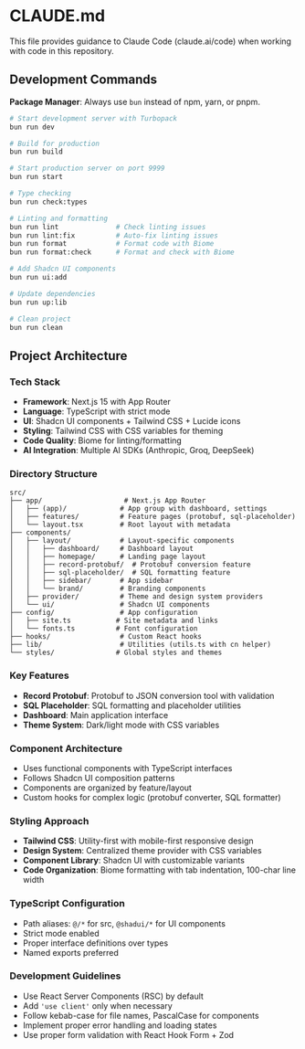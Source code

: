 # CLAUDE.md

This file provides guidance to Claude Code (claude.ai/code) when working with code in this repository.

## Development Commands

**Package Manager**: Always use `bun` instead of npm, yarn, or pnpm.

```bash
# Start development server with Turbopack
bun run dev

# Build for production  
bun run build

# Start production server on port 9999
bun run start

# Type checking
bun run check:types

# Linting and formatting
bun run lint              # Check linting issues
bun run lint:fix          # Auto-fix linting issues
bun run format            # Format code with Biome
bun run format:check      # Format and check with Biome

# Add Shadcn UI components
bun run ui:add

# Update dependencies
bun run up:lib

# Clean project
bun run clean
```

## Project Architecture

### Tech Stack
- **Framework**: Next.js 15 with App Router
- **Language**: TypeScript with strict mode
- **UI**: Shadcn UI components + Tailwind CSS + Lucide icons
- **Styling**: Tailwind CSS with CSS variables for theming
- **Code Quality**: Biome for linting/formatting
- **AI Integration**: Multiple AI SDKs (Anthropic, Groq, DeepSeek)

### Directory Structure

```
src/
├── app/                    # Next.js App Router
│   ├── (app)/             # App group with dashboard, settings
│   ├── features/          # Feature pages (protobuf, sql-placeholder)
│   └── layout.tsx         # Root layout with metadata
├── components/
│   ├── layout/            # Layout-specific components
│   │   ├── dashboard/     # Dashboard layout
│   │   ├── homepage/      # Landing page layout
│   │   ├── record-protobuf/  # Protobuf conversion feature
│   │   ├── sql-placeholder/  # SQL formatting feature
│   │   ├── sidebar/       # App sidebar
│   │   └── brand/         # Branding components
│   ├── provider/          # Theme and design system providers
│   └── ui/                # Shadcn UI components
├── config/                # App configuration
│   ├── site.ts           # Site metadata and links
│   └── fonts.ts          # Font configuration
├── hooks/                 # Custom React hooks
├── lib/                   # Utilities (utils.ts with cn helper)
└── styles/               # Global styles and themes
```

### Key Features
- **Record Protobuf**: Protobuf to JSON conversion tool with validation
- **SQL Placeholder**: SQL formatting and placeholder utilities  
- **Dashboard**: Main application interface
- **Theme System**: Dark/light mode with CSS variables

### Component Architecture
- Uses functional components with TypeScript interfaces
- Follows Shadcn UI composition patterns
- Components are organized by feature/layout
- Custom hooks for complex logic (protobuf converter, SQL formatter)

### Styling Approach
- **Tailwind CSS**: Utility-first with mobile-first responsive design
- **Design System**: Centralized theme provider with CSS variables
- **Component Library**: Shadcn UI with customizable variants
- **Code Organization**: Biome formatting with tab indentation, 100-char line width

### TypeScript Configuration
- Path aliases: `@/*` for src, `@shadui/*` for UI components
- Strict mode enabled
- Proper interface definitions over types
- Named exports preferred

### Development Guidelines
- Use React Server Components (RSC) by default
- Add `'use client'` only when necessary
- Follow kebab-case for file names, PascalCase for components
- Implement proper error handling and loading states
- Use proper form validation with React Hook Form + Zod